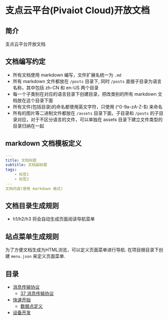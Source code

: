 # 支点云平台(Pivaiot Cloud)开放文档

## 简介

支点云平台开放文档

## 文档编写约定

* 所有文档使用 markdown 编写，文件扩展名统一为 `.md`
* 所有 markdown 文件都放在 `/posts` 目录下,  同时 `/posts` 直接子目录为语言名称，其中包括 zh-CN 和 en-US 两个目录
* 每一个子类别在对应的语言目录下创建目录，把改类别的所有 markdown 文档放在这个目录下面
* 所有文件(包括目录)的命名都使用英文字符，只使用 (^0-9a-zA-Z\-$) 来命名
* 所有的图片等二进制文件都放在 `/assets` 目录下面，子目录和 `/posts` 的子目录对应，对于不区分语言的文件，可以单独在 assets 目录下建立文件类型的目录归纳在一起

## markdown 文档模板定义

```yaml
---
title: 文档标题
subtitle: 文档副标题
tags:
    - 标签1
    - 标签2
---
文档内容(使用 markdown 格式)
```

## 文档目录生成规则

* h1/h2/h3 将会自动生成页面阅读导航菜单

## 站点菜单生成规则

为了方便文档生成为HTML浏览，可以定义页面菜单进行导航. 在项目根目录下创建 `menu.json` 来定义页面菜单.

## 目录

* [消息传输协议](posts/zh-CN/20-protocol)
  * [37 消息传输协议](posts/zh-CN/20-protocol/37-mtp.md)
* [快速开始](posts/zh-CN/10-quickstart)
  * [数据点定义](posts/zh-CN/10-quickstart/data-point.md)
* [设备开发](posts/zh-CN/30-device-dev)